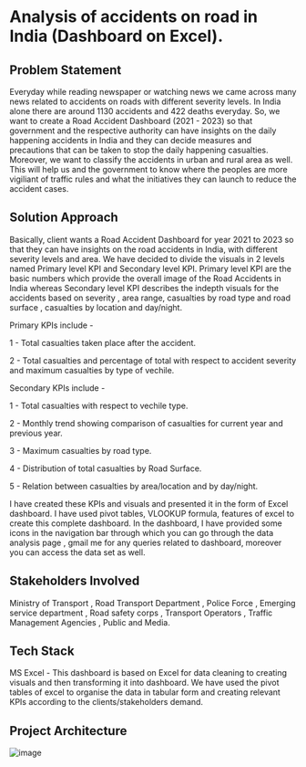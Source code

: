 # Analysis of accidents on road in India (Dashboard on Excel).

## Problem Statement
Everyday while reading newspaper or watching news we came across many news related to accidents on roads with different severity levels. In India alone there are around 1130 accidents and 422 deaths everyday. So, we want to create a Road Accident Dashboard (2021 - 2023)  so that government and the respective authority can have insights on the daily happening accidents in India and they can decide measures and precautions that can be taken to stop the daily happening casualties. Moreover, we want to classify the accidents in urban and rural area as well. This will help us and the government to know where the peoples are more vigiliant of traffic rules and what the initiatives they can launch to reduce the accident cases.

## Solution Approach
Basically, client wants a Road Accident Dashboard for year 2021 to 2023 so that they can have insights on the road accidents in India, with different severity levels and area. We have decided to divide the visuals in 2 levels named Primary level KPI and Secondary level KPI. Primary level KPI are the basic numbers which provide the overall image of the Road Accidents in India whereas Secondary level KPI describes the indepth visuals for the accidents based on severity , area range, casualties by road type and road surface , casualties by location and day/night.

Primary KPIs include -

1 - Total casualties taken place after the accident.

2 - Total casualties and percentage of total with respect to accident severity and maximum casualties by type of vechile.

Secondary KPIs include - 

1 - Total casualties with respect to vechile type.

2 - Monthly trend showing comparison of casualties for current year and previous year.

3 - Maximum casualties by road type.

4 - Distribution of total casualties by Road Surface.

5 - Relation between casualties by area/location and by day/night.

I have created these KPIs and visuals and presented it in the form of Excel dashboard. I have used pivot tables, VLOOKUP formula, features of excel to create this complete dashboard. In the dashboard, I have provided some icons in the navigation bar through which you can go through the data analysis page , gmail me for any queries related to dashboard, moreover you can access the data set as well.

## Stakeholders Involved

Ministry of Transport , Road Transport Department , Police Force , Emerging service department , Road safety corps , Transport Operators , Traffic Management Agencies , Public and Media.

## Tech Stack

MS Excel - This dashboard is based on Excel for data cleaning to creating visuals and then transforming it into dashboard. We have used the pivot tables of excel to organise the data in tabular form and creating relevant KPIs according to the clients/stakeholders demand. 

## Project Architecture

![image](https://github.com/harshvardhan0303/RoadAccidentAnalysisExcel/assets/91109131/459859e3-22cb-45c1-9e89-546c72b2a505)



